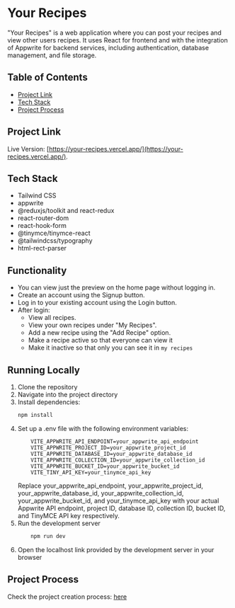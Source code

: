 # Your Recipes

"Your Recipes" is a web application where you can post your recipes and view other users recipes. It uses React for frontend and with the integration of Appwrite for backend services, including authentication, database management, and file storage.

## Table of Contents

- [Project Link](#project-link)
- [Tech Stack](#tech-stack)
- [Project Process](#project-process)

## Project Link

Live Version: [https://your-recipes.vercel.app/](https://your-recipes.vercel.app/).

## Tech Stack

- Tailwind CSS
- appwrite
- @reduxjs/toolkit and react-redux
- react-router-dom
- react-hook-form
- @tinymce/tinymce-react
- @tailwindcss/typography
- html-rect-parser

## Functionality

- You can view just the preview on the home page without logging in.
- Create an account using the Signup button.
- Log in to your existing account using the Login button.
- After login:
  - View all recipes.
  - View your own recipes under "My Recipes".
  - Add a new recipe using the "Add Recipe" option.
  - Make a recipe active so that everyone can view it
  - Make it inactive so that only you can see it in `my recipes`

## Running Locally

1. Clone the repository
2. Navigate into the project directory
3. Install dependencies:
   ```bash
   npm install
   ```
4. Set up a .env file with the following environment variables:
   ```plaintext
       VITE_APPWRITE_API_ENDPOINT=your_appwrite_api_endpoint
       VITE_APPWRITE_PROJECT_ID=your_appwrite_project_id
       VITE_APPWRITE_DATABASE_ID=your_appwrite_database_id
       VITE_APPWRITE_COLLECTION_ID=your_appwrite_collection_id
       VITE_APPWRITE_BUCKET_ID=your_appwrite_bucket_id
       VITE_TINY_API_KEY=your_tinymce_api_key
   ```
   Replace your_appwrite_api_endpoint, your_appwrite_project_id, your_appwrite_database_id, your_appwrite_collection_id, your_appwrite_bucket_id, and your_tinymce_api_key with your actual Appwrite API endpoint, project ID, database ID, collection ID, bucket ID, and TinyMCE API key respectively.
5. Run the development server
   ```bash
       npm run dev
   ```
6. Open the localhost link provided by the development server in your browser

## Project Process

Check the project creation process: [here](https://github.com/SahityaUniyal/Your-Recipes/blob/main/PROJECT-PROCESS.MD)
